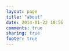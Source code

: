 ```yaml
---
layout: page
title: "about"
date: 2014-01-22 10:56
comments: true
sharing: true
footer: true
---
```

